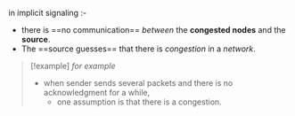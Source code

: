 in implicit signaling :-
- there is ==no communication== *between* the **congested nodes** and the **source**.
- The ==source guesses== that there is *congestion* in a *network*.

>[!example] *for example*
>- when sender sends several packets and there is no acknowledgment for a while,
>	- one assumption is that there is a congestion.

